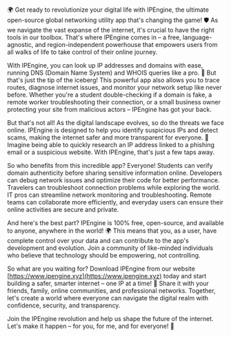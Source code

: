 🌍 Get ready to revolutionize your digital life with IPEngine, the ultimate open-source global networking utility app that's changing the game! 🛡️ As we navigate the vast expanse of the internet, it's crucial to have the right tools in our toolbox. That's where IPEngine comes in – a free, language-agnostic, and region-independent powerhouse that empowers users from all walks of life to take control of their online journey.

With IPEngine, you can look up IP addresses and domains with ease, running DNS (Domain Name System) and WHOIS queries like a pro. 📡 But that's just the tip of the iceberg! This powerful app also allows you to trace routes, diagnose internet issues, and monitor your network setup like never before. Whether you're a student double-checking if a domain is fake, a remote worker troubleshooting their connection, or a small business owner protecting your site from malicious actors – IPEngine has got your back.

But that's not all! As the digital landscape evolves, so do the threats we face online. IPEngine is designed to help you identify suspicious IPs and detect scams, making the internet safer and more transparent for everyone. 🚀 Imagine being able to quickly research an IP address linked to a phishing email or a suspicious website. With IPEngine, that's just a few taps away.

So who benefits from this incredible app? Everyone! Students can verify domain authenticity before sharing sensitive information online. Developers can debug network issues and optimize their code for better performance. Travelers can troubleshoot connection problems while exploring the world. IT pros can streamline network monitoring and troubleshooting. Remote teams can collaborate more efficiently, and everyday users can ensure their online activities are secure and private.

And here's the best part? IPEngine is 100% free, open-source, and available to anyone, anywhere in the world! 🌍 This means that you, as a user, have complete control over your data and can contribute to the app's development and evolution. Join a community of like-minded individuals who believe that technology should be empowering, not controlling.

So what are you waiting for? Download IPEngine from our website [https://www.ipengine.xyz](https://www.ipengine.xyz) today and start building a safer, smarter internet – one IP at a time! 🚀 Share it with your friends, family, online communities, and professional networks. Together, let's create a world where everyone can navigate the digital realm with confidence, security, and transparency.

Join the IPEngine revolution and help us shape the future of the internet. Let's make it happen – for you, for me, and for everyone! 💪